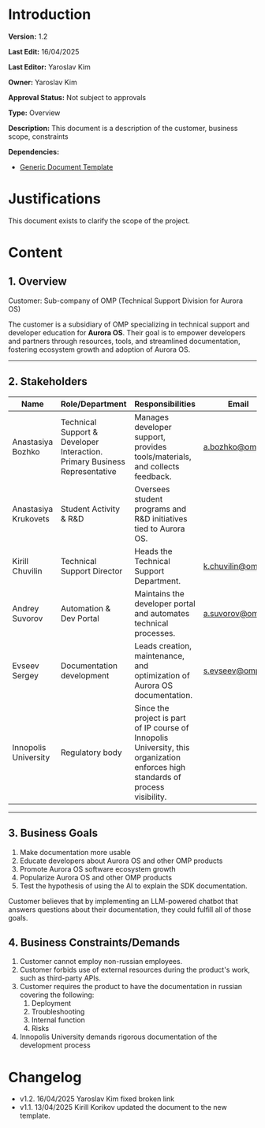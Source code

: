 # Introduction

**Version:** 1.2

**Last Edit:** 16/04/2025

**Last Editor:** Yaroslav Kim

**Owner:** Yaroslav Kim

**Approval Status:** Not subject to approvals

**Type:** Overview

**Description:** This document is a description of the customer, business scope, constraints

**Dependencies:**
 - [Generic Document Template](<../../../DocumentTemplates/EN/Generic Document Template.md>)

# Justifications
This document exists to clarify the scope of the project.

# Content

## 1. Overview  
Customer: Sub-company of OMP (Technical Support Division for Aurora OS)  

The customer is a subsidiary of OMP specializing in technical support and developer education for **Aurora OS**. Their goal is to empower developers and partners through resources, tools, and streamlined documentation, fostering ecosystem growth and adoption of Aurora OS.  

---  
## 2. Stakeholders  
| Name                 | Role/Department                                                            | Responsibilities                                                                                                                 | Email             |
| -------------------- | -------------------------------------------------------------------------- | -------------------------------------------------------------------------------------------------------------------------------- | ----------------- |
| Anastasiya Bozhko    | Technical Support & Developer Interaction. Primary Business Representative | Manages developer support, provides tools/materials, and collects feedback.                                                      | a.bozhko@omp.ru   |
| Anastasiya Krukovets | Student Activity & R&D                                                     | Oversees student programs and R&D initiatives tied to Aurora OS.                                                                 |                   |
| Kirill Chuvilin      | Technical Support Director                                                 | Heads the Technical Support Department.                                                                                          | k.chuvilin@omp.ru |
| Andrey Suvorov       | Automation & Dev Portal                                                    | Maintains the developer portal and automates technical processes.                                                                | a.suvorov@omp.ru  |
| Evseev Sergey        | Documentation development                                                  | Leads creation, maintenance, and optimization of Aurora OS documentation.                                                        | s.evseev@omp.ru   |
| Innopolis University | Regulatory body                                                            | Since the project is part of IP course of Innopolis University, this organization enforces high standards of process visibility. |                   |

---  

## 3. Business Goals  
1. Make documentation more usable
2. Educate developers about Aurora OS and other OMP products
3. Promote Aurora OS software ecosystem growth
4. Popularize Aurora OS and other OMP products
5. Test the hypothesis of using the AI to explain the SDK documentation.

Customer believes that by implementing an LLM-powered chatbot that answers questions about their documentation, they could fulfill all of those goals.

## 4. Business Constraints/Demands
1. Customer cannot employ non-russian employees.
2. Customer forbids use of external resources during the product's work, such as third-party APIs.
3. Customer requires the product to have the documentation in russian covering the following:
	1. Deployment
	2. Troubleshooting
	3. Internal function
	4. Risks
4. Innopolis University demands rigorous documentation of the development process

# Changelog
- v1.2. 16/04/2025 Yaroslav Kim fixed broken link
- v1.1. 13/04/2025 Kirill Korikov updated the document to the new template.